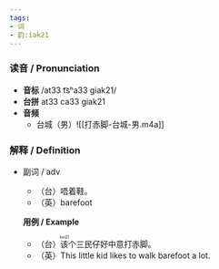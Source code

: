 ```yaml
---
tags:
- 词
- 韵:iak21
---
```


### __读音__ / Pronunciation

- __音标__ /at33 t͡sʰa33 giak21/
- __台拼__ at33 ca33 giak21
- __音频__
	- 台城（男）![[打赤脚-台城-男.m4a]]
### 解释  / Definition

- 副词 / adv
	- （台）唔着鞋。
	- （英）barefoot

	**用例 / Example**
	- （台）<ruby>该<rt>koi21</rt></ruby>个三民仔好中意打赤脚。
	- （英）This little kid likes to walk barefoot a lot.